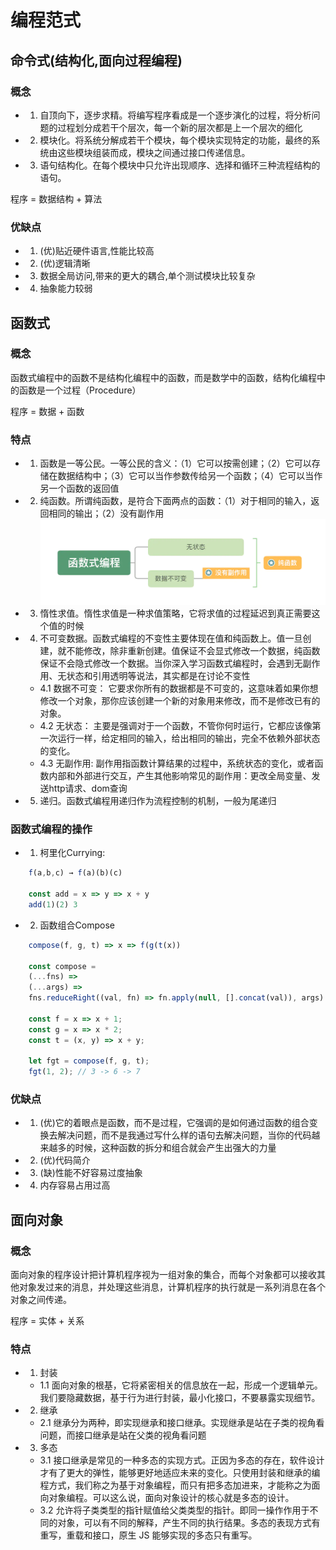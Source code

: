 # 编程范式

## 命令式(结构化,面向过程编程)

### 概念
+ 1. 自顶向下，逐步求精。将编写程序看成是一个逐步演化的过程，将分析问题的过程划分成若干个层次，每一个新的层次都是上一个层次的细化
+ 2. 模块化。将系统分解成若干个模块，每个模块实现特定的功能，最终的系统由这些模块组装而成，模块之间通过接口传递信息。
+ 3. 语句结构化。在每个模块中只允许出现顺序、选择和循环三种流程结构的语句。 

程序 = 数据结构 + 算法

### 优缺点

+ 1. (优)贴近硬件语言,性能比较高
+ 2. (优)逻辑清晰
+ 3. 数据全局访问,带来的更大的耦合,单个测试模块比较复杂
+ 4. 抽象能力较弱

## 函数式

### 概念
函数式编程中的函数不是结构化编程中的函数，而是数学中的函数，结构化编程中的函数是一个过程（Procedure）

程序 = 数据 + 函数

### 特点
+ 1. 函数是一等公民。一等公民的含义：（1）它可以按需创建；（2）它可以存储在数据结构中；（3）它可以当作参数传给另一个函数；（4）它可以当作另一个函数的返回值
+ 2. 纯函数。所谓纯函数，是符合下面两点的函数：（1）对于相同的输入，返回相同的输出；（2）没有副作用
![纯函数](./imgs/pure-function.png)

+ 3. 惰性求值。惰性求值是一种求值策略，它将求值的过程延迟到真正需要这个值的时候

+ 4. 不可变数据。函数式编程的不变性主要体现在值和纯函数上。值一旦创建，就不能修改，除非重新创建。值保证不会显式修改一个数据，纯函数保证不会隐式修改一个数据。当你深入学习函数式编程时，会遇到无副作用、无状态和引用透明等说法，其实都是在讨论不变性

    + 4.1 数据不可变： 它要求你所有的数据都是不可变的，这意味着如果你想修改一个对象，那你应该创建一个新的对象用来修改，而不是修改已有的对象。
    + 4.2 无状态： 主要是强调对于一个函数，不管你何时运行，它都应该像第一次运行一样，给定相同的输入，给出相同的输出，完全不依赖外部状态的变化。
    + 4.3 无副作用: 副作用指函数计算结果的过程中，系统状态的变化，或者函数内部和外部进行交互，产生其他影响常见的副作用：更改全局变量、发送http请求、dom查询

+ 5. 递归。函数式编程用递归作为流程控制的机制，一般为尾递归

### 函数式编程的操作

+ 1. 柯里化Currying:
```js
    f(a,b,c) → f(a)(b)(c)
    
    const add = x => y => x + y
    add(1)(2) 3
```
+ 2. 函数组合Compose
```js
    compose(f, g, t) => x => f(g(t(x))

    const compose = 
    (...fns) => 
    (...args) => 
    fns.reduceRight((val, fn) => fn.apply(null, [].concat(val)), args)

    const f = x => x + 1;
    const g = x => x * 2;
    const t = (x, y) => x + y;

    let fgt = compose(f, g, t);
    fgt(1, 2); // 3 -> 6 -> 7

```

### 优缺点
+ 1. (优)它的着眼点是函数，而不是过程，它强调的是如何通过函数的组合变换去解决问题，而不是我通过写什么样的语句去解决问题，当你的代码越来越多的时候，这种函数的拆分和组合就会产生出强大的力量
+ 2. (优)代码简介
+ 3. (缺)性能不好容易过度抽象
+ 4. 内存容易占用过高



## 面向对象

### 概念

面向对象的程序设计把计算机程序视为一组对象的集合，而每个对象都可以接收其他对象发过来的消息，并处理这些消息，计算机程序的执行就是一系列消息在各个对象之间传递。

程序 = 实体 + 关系

### 特点

+ 1. 封装
    + 1.1 面向对象的根基，它将紧密相关的信息放在一起，形成一个逻辑单元。我们要隐藏数据，基于行为进行封装，最小化接口，不要暴露实现细节。
+ 2. 继承
    + 2.1 继承分为两种，即实现继承和接口继承。实现继承是站在子类的视角看问题，而接口继承是站在父类的视角看问题
+ 3. 多态
    + 3.1 接口继承是常见的一种多态的实现方式。正因为多态的存在，软件设计才有了更大的弹性，能够更好地适应未来的变化。只使用封装和继承的编程方式，我们称之为基于对象编程，而只有把多态加进来，才能称之为面向对象编程。可以这么说，面向对象设计的核心就是多态的设计。
    + 3.2 允许将子类类型的指针赋值给父类类型的指针。即同一操作作用于不同的对象，可以有不同的解释，产生不同的执行结果。多态的表现方式有重写，重载和接口，原生 JS 能够实现的多态只有重写。